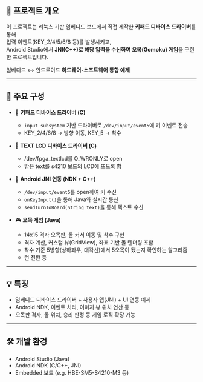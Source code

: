 ## 📌 프로젝트 개요

이 프로젝트는 리눅스 기반 임베디드 보드에서 직접 제작한 **키패드 디바이스 드라이버**를 통해  
입력 이벤트(KEY_2/4/5/6/8 등)를 발생시키고,  
Android Studio에서 **JNI(C++)로 해당 입력을 수신하여 오목(Gomoku) 게임**을 구현한 프로젝트입니다.

임베디드 ↔ 안드로이드 **하드웨어-소프트웨어 통합 예제**

---

## 🧩 주요 구성

- 🔧 **키패드 디바이스 드라이버 (C)**  
  - `input subsystem` 기반 드라이버로 `/dev/input/event5`에 키 이벤트 전송  
  - KEY_2/4/6/8 → 방향 이동, KEY_5 → 착수
 
- 🔧 **TEXT LCD 디바이스 드라이버 (C)**
  - /dev/fpga_textlcd를 O_WRONLY로 open
  - 받은 text를 s4210 보드의 LCD에 뜨도록 함

- 📡 **Android JNI 연동 (NDK + C++)**  
  - `/dev/input/event5`를 open하여 키 수신  
  - `onKeyInput()`을 통해 Java와 실시간 통신
  - `sendTurnToBoard(String text)`을 통해 텍스트 수신

- 🎮 **오목 게임 (Java)**  
  - 14x15 격자 오목판, 돌 커서 이동 및 착수 구현  
  - 격자 계산, 커스텀 뷰(GridView), 좌표 기반 돌 렌더링 포함
  - 착수 기준 5방향(상하좌우, 대각선)에서 5오목이 됐는지 확인하는 알고리즘
  - 턴 전환 등
---

## 💡 특징

- 임베디드 디바이스 드라이버 + 사용자 앱(JNI) + UI 연동 예제
- Android NDK, 이벤트 처리, 이미지 뷰 위치 연산 등
- 오목판 격자, 돌 위치, 승리 판정 등 게임 로직 확장 가능

---

## 🛠️ 개발 환경

- Android Studio (Java)
- Android NDK (C/C++, JNI)
- Embedded 보드 (e.g. HBE-SM5-S4210-M3 등)
